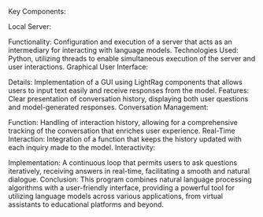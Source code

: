 Key Components:

Local Server:

Functionality: Configuration and execution of a server that acts as an intermediary for interacting with language models.
Technologies Used: Python, utilizing threads to enable simultaneous execution of the server and user interactions.
Graphical User Interface:

Details: Implementation of a GUI using LightRag components that allows users to input text easily and receive responses from the model.
Features: Clear presentation of conversation history, displaying both user questions and model-generated responses.
Conversation Management:

Function: Handling of interaction history, allowing for a comprehensive tracking of the conversation that enriches user experience.
Real-Time Interaction: Integration of a function that keeps the history updated with each inquiry made to the model.
Interactivity:

Implementation: A continuous loop that permits users to ask questions iteratively, receiving answers in real-time, facilitating a smooth and natural dialogue.
Conclusion:
This program combines natural language processing algorithms with a user-friendly interface, providing a powerful tool for utilizing language models across various applications, from virtual assistants to educational platforms and beyond.
